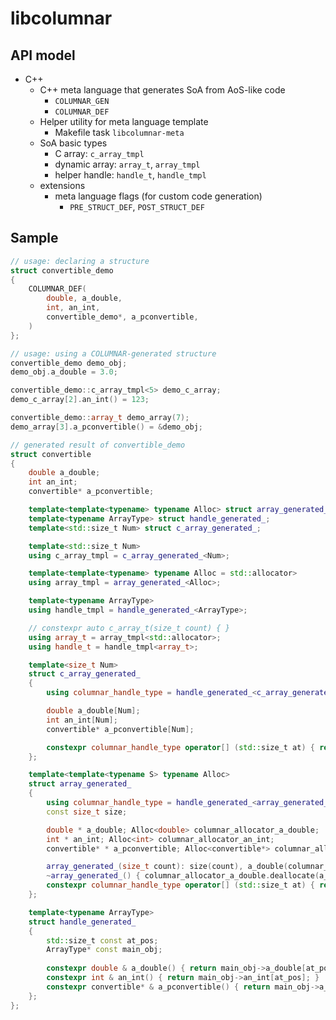 # libcolumnar

## API model
- C++
    - C++ meta language that generates SoA from AoS-like code
        - `COLUMNAR_GEN`
        - `COLUMNAR_DEF`
    - Helper utility for meta language template
        - Makefile task `libcolumnar-meta`
    - SoA basic types
        - C array: `c_array_tmpl`
        - dynamic array: `array_t`, `array_tmpl`
        - helper handle: `handle_t`, `handle_tmpl`
    - extensions
        - meta language flags (for custom code generation)
            - `PRE_STRUCT_DEF`, `POST_STRUCT_DEF`

## Sample
```cpp
// usage: declaring a structure
struct convertible_demo
{
    COLUMNAR_DEF(
        double, a_double,
        int, an_int,
        convertible_demo*, a_pconvertible,
    )
};

// usage: using a COLUMNAR-generated structure
convertible_demo demo_obj;
demo_obj.a_double = 3.0;

convertible_demo::c_array_tmpl<5> demo_c_array;
demo_c_array[2].an_int() = 123;

convertible_demo::array_t demo_array(7);
demo_array[3].a_pconvertible() = &demo_obj;

// generated result of convertible_demo
struct convertible
{
    double a_double;
    int an_int;
    convertible* a_pconvertible;

    template<template<typename> typename Alloc> struct array_generated_;
    template<typename ArrayType> struct handle_generated_;
    template<std::size_t Num> struct c_array_generated_;

    template<std::size_t Num>
    using c_array_tmpl = c_array_generated_<Num>;

    template<template<typename> typename Alloc = std::allocator>
    using array_tmpl = array_generated_<Alloc>;

    template<typename ArrayType>
    using handle_tmpl = handle_generated_<ArrayType>;

    // constexpr auto c_array_t(size_t count) { }
    using array_t = array_tmpl<std::allocator>;
    using handle_t = handle_tmpl<array_t>;

    template<size_t Num>
    struct c_array_generated_
    {
        using columnar_handle_type = handle_generated_<c_array_generated_<Num>>;

        double a_double[Num];
        int an_int[Num];
        convertible* a_pconvertible[Num];

        constexpr columnar_handle_type operator[] (std::size_t at) { return columnar_handle_type{at, this}; };
    };

    template<template<typename S> typename Alloc>
    struct array_generated_
    {
        using columnar_handle_type = handle_generated_<array_generated_<Alloc>>;
        const size_t size;

        double * a_double; Alloc<double> columnar_allocator_a_double;
        int * an_int; Alloc<int> columnar_allocator_an_int;
        convertible* * a_pconvertible; Alloc<convertible*> columnar_allocator_a_pconvertible;

        array_generated_(size_t count): size(count), a_double(columnar_allocator_a_double.allocate(count)), an_int(columnar_allocator_an_int.allocate(count)), a_pconvertible(columnar_allocator_a_pconvertible.allocate(count)) {}
        ~array_generated_() { columnar_allocator_a_double.deallocate(a_double, size); columnar_allocator_an_int.deallocate(an_int, size); columnar_allocator_a_pconvertible.deallocate(a_pconvertible, size); }
        constexpr columnar_handle_type operator[] (std::size_t at) { return columnar_handle_type{at, this}; };
    };

    template<typename ArrayType>
    struct handle_generated_
    {
        std::size_t const at_pos;
        ArrayType* const main_obj;
        
        constexpr double & a_double() { return main_obj->a_double[at_pos]; }
        constexpr int & an_int() { return main_obj->an_int[at_pos]; }
        constexpr convertible* & a_pconvertible() { return main_obj->a_pconvertible[at_pos]; }
    };
};
```